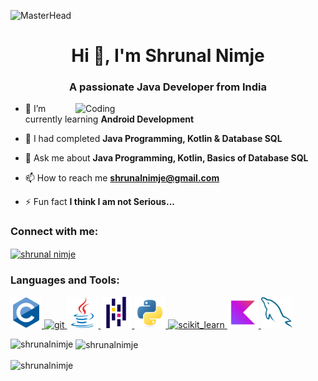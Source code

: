 ![MasterHead](https://repository-images.githubusercontent.com/588181932/e36ec678-7984-4cdd-8e4c-a3932772ff8e)
<h1 align="center">Hi 👋, I'm Shrunal Nimje</h1>
<h3 align="center">A passionate Java Developer from India</h3>
<img align="right" alt="Coding" width="400" src="https://www.lambdatest.com/resources/images/news24.gif">

- 🌱 I’m currently learning **Android Development**

- 🌱 I had completed **Java Programming, Kotlin & Database SQL**

- 💬 Ask me about **Java Programming, Kotlin, Basics of Database SQL**

- 📫 How to reach me **shrunalnimje@gmail.com**

- ⚡ Fun fact **I think I am not Serious...**

<h3 align="left">Connect with me:</h3>
<p align="left">
<a href="https://linkedin.com/in/shrunal nimje" target="blank"><img align="center" src="https://raw.githubusercontent.com/rahuldkjain/github-profile-readme-generator/master/src/images/icons/Social/linked-in-alt.svg" alt="shrunal nimje" height="40" width="50" /></a>
</p>

<h3 align="left">Languages and Tools:</h3>
<p align="left"> <a href="https://www.cprogramming.com/" target="_blank" rel="noreferrer"> <img src="https://raw.githubusercontent.com/devicons/devicon/master/icons/c/c-original.svg" alt="c" width="50" height="50"/> </a> <a href="https://git-scm.com/" target="_blank" rel="noreferrer"> <img src="https://www.vectorlogo.zone/logos/git-scm/git-scm-icon.svg" alt="git" width="50" height="50"/> </a> <a href="https://www.java.com" target="_blank" rel="noreferrer"> <img src="https://raw.githubusercontent.com/devicons/devicon/master/icons/java/java-original.svg" alt="java" width="50" height="50"/> </a> <a href="https://pandas.pydata.org/" target="_blank" rel="noreferrer"> <img src="https://raw.githubusercontent.com/devicons/devicon/2ae2a900d2f041da66e950e4d48052658d850630/icons/pandas/pandas-original.svg" alt="pandas" width="50" height="50"/> </a> <a href="https://www.python.org" target="_blank" rel="noreferrer"> <img src="https://raw.githubusercontent.com/devicons/devicon/master/icons/python/python-original.svg" alt="python" width="50" height="50"/> </a> <a href="https://scikit-learn.org/" target="_blank" rel="noreferrer"> <img src="https://upload.wikimedia.org/wikipedia/commons/0/05/Scikit_learn_logo_small.svg" alt="scikit_learn" width="50" height="50"/> </a> <a href="https://www.kotlinlang.org/" target="_blank" rel="noreferrer"> <img src="https://raw.githubusercontent.com/devicons/devicon/master/icons/kotlin/kotlin-original.svg" alt="kotlin" width="50" height="50"/> </a> <a href="https://www.mysql.com" target="_blank" rel="noreferrer"> <img src="https://raw.githubusercontent.com/devicons/devicon/master/icons/mysql/mysql-original.svg" alt="mysql" width="50" height="50"/> </a> </p>

<p><img align="left" src="https://github-readme-stats.vercel.app/api/top-langs?username=shrunalnimje&show_icons=true&locale=en&layout=compact" alt="shrunalnimje" /></p>

<p>&nbsp;<img align="center" src="https://github-readme-stats.vercel.app/api?username=shrunalnimje&show_icons=true&locale=en" alt="shrunalnimje" /></p>

<p><img align="center" src="https://github-readme-streak-stats.herokuapp.com/?user=shrunalnimje&" alt="shrunalnimje" /></p>
